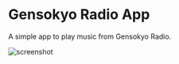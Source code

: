 # Gensokyo Radio App

A simple app to play music from Gensokyo Radio.

![screenshot](https://api.serversmp.xyz/upload/6675dd6b7036ecb33d715f1d.webp)